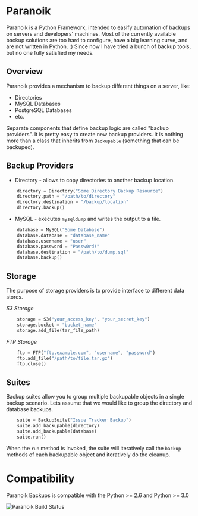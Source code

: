 Paranoik
========

Paranoik is a Python Framework, intended to easify automation of backups on servers and developers' machines. Most of the currently available backup solutions are too hard to configure, have a big learning curve, and are not written in Python. :) Since now I have tried a bunch of backup tools, but no one fully satisfied my needs.

Overview
--------

Paranoik provides a mechanism to backup different things on a server, like:

* Directories
* MySQL Databases
* PostgreSQL Databases
* etc.

Separate components that define backup logic are called "backup providers". It is pretty easy to create new backup providers. It is nothing more than a class that inherits from `Backupable` (something that can be backuped).

Backup Providers
----------------

* Directory - allows to copy directories to another backup location.

```python
    directory = Directory("Some Directory Backup Resource")
    directory.path = "/path/to/directory"
    directory.destination = "/backup/location"
    directory.backup()
```

* MySQL - executes `mysqldump` and writes the output to a file.

```python
    database = MySQL("Some Database")
    database.database = "database_name"
    database.username = "user"
    database.password = "Passw0rd!"
    database.destination = "/path/to/dump.sql"
    database.backup()
```

Storage
-------

The purpose of storage providers is to provide interface to different data stores.

*S3 Storage*
```python
    storage = S3("your_access_key", "your_secret_key")
    storage.bucket = "bucket_name"
    storage.add_file(tar_file_path)
```

*FTP Storage*
```python
    ftp = FTP("ftp.example.com", "username", "password")
    ftp.add_file("/path/to/file.tar.gz")
    ftp.close()
```

Suites
------

Backup suites allow you to group multiple backupable objects in a single backup scenario.
Lets assume that we would like to group the directory and database backups.

```python
    suite = BackupSuite("Issue Tracker Backup")
    suite.add_backupable(directory)
    suite.add_backupable(database)
    suite.run()
```

When the `run` method is invoked, the suite will iteratively call the `backup` methods
of each backupable object and iteratively do the cleanup.

Compatibility
=============

Paranoik Backups is compatible with the Python >= 2.6 and Python >= 3.0

![Paranoik Build Status](https://travis-ci.org/codeideo/paranoik-backups.svg?branch=master)
